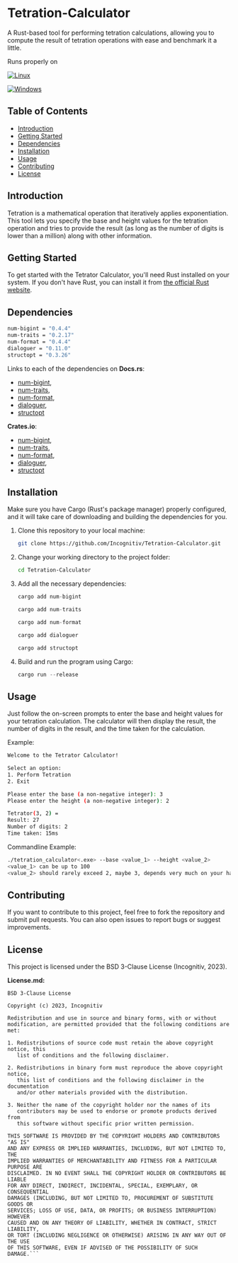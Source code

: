 # Tetration-Calculator
A Rust-based tool for performing tetration calculations, allowing you to compute the result of tetration operations with ease and benchmark it a little.

Runs properly on 

[![Linux](https://github.com/Incognitiv/Tetration-Calculator/actions/workflows/rust_linux.yml/badge.svg)](https://github.com/Incognitiv/Tetration-Calculator/actions/workflows/rust_linux.yml)

[![Windows](https://github.com/Incognitiv/Tetration-Calculator/actions/workflows/rust_windows.yml/badge.svg)](https://github.com/Incognitiv/Tetration-Calculator/actions/workflows/rust_windows.yml)


## Table of Contents

- [Introduction](#introduction)
- [Getting Started](#getting-started)
- [Dependencies](#dependencies)
- [Installation](#installation)
- [Usage](#usage)
- [Contributing](#contributing)
- [License](#license)

## Introduction

Tetration is a mathematical operation that iteratively applies exponentiation. This tool lets you specify the base and height values for the tetration operation and tries to provide the result (as long as the number of digits is lower than a million) along with other information.

## Getting Started

To get started with the Tetrator Calculator, you'll need Rust installed on your system. If you don't have Rust, you can install it from [the official Rust website](https://www.rust-lang.org/tools/install).


## Dependencies
  ```bash
  num-bigint = "0.4.4"
  num-traits = "0.2.17"
  num-format = "0.4.4"
  dialoguer = "0.11.0"
  structopt = "0.3.26"
  ```

  Links to each of the dependencies on **Docs.rs**:
  
  - [num-bigint](https://docs.rs/num-bigint/latest/num_bigint/),   
  - [num-traits](https://docs.rs/num-traits/latest/num_traits/), 
  - [num-format](https://docs.rs/num-format/latest/num_format/),
  - [dialoguer](https://docs.rs/dialoguer/latest/dialoguer/),
  - [structopt](https://docs.rs/structopt/latest/structopt/)

  **Crates.io**:
  
  - [num-bigint](https://crates.io/crates/num_bigint),
  - [num-traits](https://crates.io/crates/num_traits),
  - [num-format](https://crates.io/crates/num_format),
  - [dialoguer](https://crates.io/crates/dialoguer),
  - [structopt](https://crates.io/crates/structopt)
  

## Installation

Make sure you have Cargo (Rust's package manager) properly configured, and it will take care of downloading and building the dependencies for you.
1. Clone this repository to your local machine:

   ```bash
   git clone https://github.com/Incognitiv/Tetration-Calculator.git
   ```

2. Change your working directory to the project folder:
   
   ```bash
   cd Tetration-Calculator
   ```

4. Add all the necessary dependencies:
   
   ```rust
   cargo add num-bigint
   ```
   ```rust
   cargo add num-traits
   ```
   ```rust
   cargo add num-format
   ```
   ```rust
   cargo add dialoguer
   ```
   ```rust
   cargo add structopt
   ```

5. Build and run the program using Cargo:
   
   ```rust
   cargo run --release
   ```
   
## Usage

Just follow the on-screen prompts to enter the base and height values for your tetration calculation. The calculator will then display the result, the number of digits in the result, and the time taken for the calculation.

Example:
  ```bash
  Welcome to the Tetrator Calculator!

  Select an option:
  1. Perform Tetration
  2. Exit

  Please enter the base (a non-negative integer): 3
  Please enter the height (a non-negative integer): 2

  Tetrator(3, 2) =
  Result: 27
  Number of digits: 2
  Time taken: 15ms
  ```

Commandline Example:
  ```bash
  ./tetration_calculator<.exe> --base <value_1> --height <value_2>
  <value_1> can be up to 100
  <value_2> should rarely exceed 2, maybe 3, depends very much on your hardware
  ```

## Contributing

If you want to contribute to this project, feel free to fork the repository and submit pull requests. You can also open issues to report bugs or suggest improvements.

## License

This project is licensed under the BSD 3-Clause License (Incognitiv, 2023).

**License.md:**

```plaintext
BSD 3-Clause License

Copyright (c) 2023, Incognitiv

Redistribution and use in source and binary forms, with or without
modification, are permitted provided that the following conditions are met:

1. Redistributions of source code must retain the above copyright notice, this
   list of conditions and the following disclaimer.

2. Redistributions in binary form must reproduce the above copyright notice,
   this list of conditions and the following disclaimer in the documentation
   and/or other materials provided with the distribution.

3. Neither the name of the copyright holder nor the names of its
   contributors may be used to endorse or promote products derived from
   this software without specific prior written permission.

THIS SOFTWARE IS PROVIDED BY THE COPYRIGHT HOLDERS AND CONTRIBUTORS "AS IS"
AND ANY EXPRESS OR IMPLIED WARRANTIES, INCLUDING, BUT NOT LIMITED TO, THE
IMPLIED WARRANTIES OF MERCHANTABILITY AND FITNESS FOR A PARTICULAR PURPOSE ARE
DISCLAIMED. IN NO EVENT SHALL THE COPYRIGHT HOLDER OR CONTRIBUTORS BE LIABLE
FOR ANY DIRECT, INDIRECT, INCIDENTAL, SPECIAL, EXEMPLARY, OR CONSEQUENTIAL
DAMAGES (INCLUDING, BUT NOT LIMITED TO, PROCUREMENT OF SUBSTITUTE GOODS OR
SERVICES; LOSS OF USE, DATA, OR PROFITS; OR BUSINESS INTERRUPTION) HOWEVER
CAUSED AND ON ANY THEORY OF LIABILITY, WHETHER IN CONTRACT, STRICT LIABILITY,
OR TORT (INCLUDING NEGLIGENCE OR OTHERWISE) ARISING IN ANY WAY OUT OF THE USE
OF THIS SOFTWARE, EVEN IF ADVISED OF THE POSSIBILITY OF SUCH DAMAGE.```
